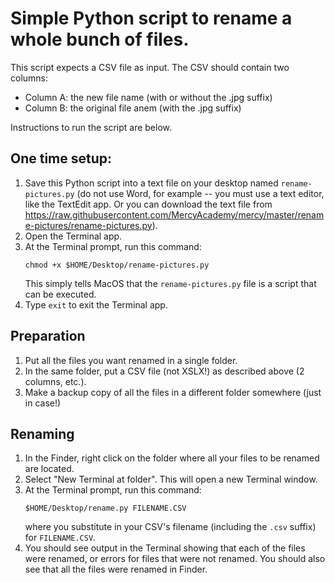 # Simple Python script to rename a whole bunch of files.

This script expects a CSV file as input.  The CSV should contain two columns:

* Column A: the new file name (with or without the .jpg suffix)
* Column B: the original file anem (with the .jpg suffix)

Instructions to run the script are below.

## One time setup:

1. Save this Python script into a text file on your desktop named `rename-pictures.py` (do not use Word, for example -- you must use a text editor, like the TextEdit app.  Or you can download the text file from https://raw.githubusercontent.com/MercyAcademy/mercy/master/rename-pictures/rename-pictures.py).
1. Open the Terminal app.
1. At the Terminal prompt, run this command:
   ```
   chmod +x $HOME/Desktop/rename-pictures.py
   ```
   This simply tells MacOS that the `rename-pictures.py` file is a script that can be executed.
1. Type `exit` to exit the Terminal app.

## Preparation

1. Put all the files you want renamed in a single folder.
2. In the same folder, put a CSV file (not XSLX!) as described above (2 columns, etc.).
3. Make a backup copy of all the files in a different folder somewhere (just in case!)

## Renaming

1. In the Finder, right click on the folder where all your files to be renamed are located.
2. Select "New Terminal at folder".  This will open a new Terminal window.
3. At the Terminal prompt, run this command:
   ```
   $HOME/Desktop/rename.py FILENAME.CSV
   ```
   where you substitute in your CSV's filename (including the `.csv` suffix) for `FILENAME.CSV`.
4. You should see output in the Terminal showing that each of the files were renamed, or errors for files that were not renamed.  You should also see that all the files were renamed in Finder.

